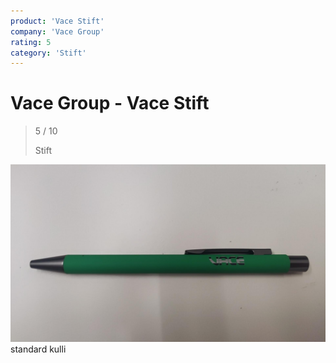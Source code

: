 ```yaml
---
product: 'Vace Stift'
company: 'Vace Group'
rating: 5
category: 'Stift'
---
```


# Vace Group - Vace Stift
>
> 5 / 10
>
> Stift

![Vace Stift](./assets/vace-group-vace-stift-9ea9312e-44a8-458e-83cb-f53c9453ede3.jpg)
standard kulli
